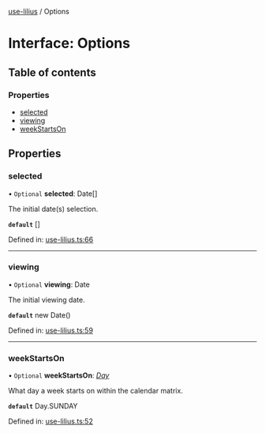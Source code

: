 [use-lilius](../README.md) / Options

# Interface: Options

## Table of contents

### Properties

- [selected](options.md#selected)
- [viewing](options.md#viewing)
- [weekStartsOn](options.md#weekstartson)

## Properties

### selected

• `Optional` **selected**: Date[]

The initial date(s) selection.

**`default`** []

Defined in: [use-lilius.ts:66](https://github.com/dannytatom/use-lilius/blob/1b2b22d/src/use-lilius.ts#L66)

___

### viewing

• `Optional` **viewing**: Date

The initial viewing date.

**`default`** new Date()

Defined in: [use-lilius.ts:59](https://github.com/dannytatom/use-lilius/blob/1b2b22d/src/use-lilius.ts#L59)

___

### weekStartsOn

• `Optional` **weekStartsOn**: [*Day*](../enums/day.md)

What day a week starts on within the calendar matrix.

**`default`** Day.SUNDAY

Defined in: [use-lilius.ts:52](https://github.com/dannytatom/use-lilius/blob/1b2b22d/src/use-lilius.ts#L52)
